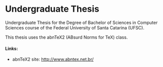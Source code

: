 Undergraduate Thesis
====================

Undergraduate Thesis for the Degree of Bachelor of Sciences in Computer Sciences course of the Federal University of Santa Catarina (UFSC).

This thesis uses the abnTeX2 (ABsurd Norms for TeX) class.

#### Links:
  * abnTeX2 site: http://www.abntex.net.br/
